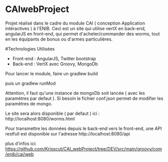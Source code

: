 # CAIwebProject

Projet réalisé dans le cadre du module CAI ( conception Application intéractives ) à l'ENIB.
Ceci est un site qui utilise vertX en back-end, angularJS en front-end, qui permet d'acheter/commander des worms, tout en les équipants de bonus ou d'armes particulières.

#Technologies Utilisées
- Front-end : AngularJS, Twitter bootstrap
- Back-end : VertX avec Groovy, MongoDb

Pour lancer le module, faire un
gradlew build

puis un
gradlew runMod

Attention, il faut qu'une instance de mongoDb soit lancée ( avec les paramètres par defaut ).
Si besoin le fichier conf.json permet de modifier les paramètres de mongo.

Le site sera alors disponible ( par defaut ) ici : http://localhost:8080/worms.html

Pour transmettre les données depuis le back-end vers le front-end, une API restfull est disponible sur l'adresse
http://localhost:8080/api

plus d'infos ici:
https://github.com/Krisscut/CAI_webProject/tree/DEV/src/main/groovy/com/enib/cai/web
